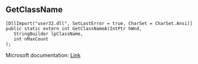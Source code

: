 ## GetClassName

```
[DllImport("user32.dll", SetLastError = true, CharSet = CharSet.Ansi)]
public static extern int GetClassNameA(IntPtr hWnd,
   StringBuilder lpClassName,
   int nMaxCount
);
```

Microsoft documentation: [Link](https://docs.microsoft.com/en-us/windows/win32/api/winuser/nf-winuser-getclassnamea)
